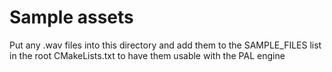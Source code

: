 # Sample assets

Put any .wav files into this directory and add them to the SAMPLE_FILES list in the root CMakeLists.txt to have them usable with the PAL engine